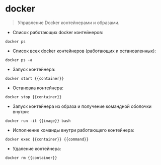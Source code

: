 # docker

> Управление Docker контейнерами и образами.

- Список работающих docker контейнеров:

`docker ps`

- Список всех docker контейнеров (работающих и остановленных):

`docker ps -a`

- Запуск контейнера:

`docker start {{container}}`

- Остановка контейнера:

`docker stop {{container}}`

- Запуск контейнера из образа и получение командной оболочки внутри:

`docker run -it {{image}} bash`

- Исполнение команды внутри работающего контейнера:

`docker exec {{container}} {{command}}`

- Удаление контейнера:

`docker rm {{container}}`
